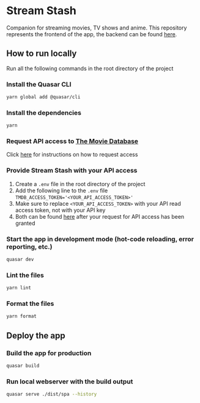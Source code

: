 # Stream Stash

Companion for streaming movies, TV shows and anime. This repository represents the frontend of the app, the backend can
be found [here](https://github.com/enricoKoschel/stream_stash_backend).

## How to run locally

Run all the following commands in the root directory of the project

### Install the Quasar CLI

```bash
yarn global add @quasar/cli
```

### Install the dependencies

```bash
yarn
```

### Request API access to [The Movie Database](https://www.themoviedb.org)

Click [here](https://developer.themoviedb.org/docs/getting-started) for instructions on how to request access

### Provide Stream Stash with your API access

1. Create a `.env` file in the root directory of the project
2. Add the following line to the `.env` file\
   `TMDB_ACCESS_TOKEN='<YOUR_API_ACCESS_TOKEN>'`
3. Make sure to replace `<YOUR_API_ACCESS_TOKEN>` with your API read access token, not with your API key
4. Both can be found [here](https://www.themoviedb.org/settings/api) after your request for API access has been granted

### Start the app in development mode (hot-code reloading, error reporting, etc.)

```bash
quasar dev
```

### Lint the files

```bash
yarn lint
```

### Format the files

```bash
yarn format
```

## Deploy the app

### Build the app for production

```bash
quasar build
```

### Run local webserver with the build output

```bash
quasar serve ./dist/spa --history
```
